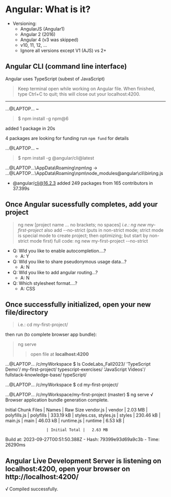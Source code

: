 # Angular:  What is it?
- Versioning:
  - AngularJS (Angular1)
  - Angular 2 (2016)
  - Angular 4 (v3 was skipped)
  - v10, 11, 12, ...
  - Ignore all versions except V1 (AJS) vs 2+

## Angular CLI (command line interface)
Angular uses TypeScript (subest of JavaScript)

> Keep terminal open while working on Angular file. When finished, type Ctrl+C to quit; this will close out your localhost:4200.











-----------------------------------------------------------
...@LAPTOP... ~
> $ npm install -g npm@6

added 1 package in 20s

4 packages are looking for funding
  run `npm fund` for details

...@LAPTOP... ~
> $ npm install -g @angular/cli@latest

...@LAPTOP...\AppData\Roaming\npm\ng -> ...@LAPTOP...\AppData\Roaming\npm\node_modules\@angular\cli\bin\ng.js
+ @angular/cli@16.2.3
added 249 packages from 165 contributors in 37.399s


## Once Angular sucessfully completes, add your project
>   ng new [project name ... no brackets; no spaces]
>   <i>i.e.:  ng new my-first-project</i>
>   also add --no-strict (puts in non-strict mode; strict mode is special mode to create project; then optimizing; but start by non-strict mode first)
> full code:  ng new my-first-project --no-strict
 - Q: Wld you like to enable autocompletion....? 
   - A: Y
 - Q: Wld you like to share pseudonymous usage data...?
   - A: N
 - Q: Wld you like to add angular routing...?
   - A: N
 - Q: Which stylesheet format....?
   - A: CSS 

## Once successfully initialized, open your new file/directory
> i.e.:  cd my-first-project/

then run (to complete browser app bundle):  
> ng serve 
> > open file at **localhost:4200**



...@LAPTOP... /c/myWorkspace
$ ls
 CodeLabs_Fall2023/   'TypeScript Demo'/           my-first-project/   typescript-exercises/
'JavaScript Videos'/   fullstack-knowledge-base/   typeScript/

...@LAPTOP... /c/myWorkspace
$ cd my-first-project/

...@LAPTOP... /c/myWorkspace/my-first-project (master)
$ ng serve
√ Browser application bundle generation complete.

Initial Chunk Files   | Names         |  Raw Size
vendor.js             | vendor        |   2.03 MB |
polyfills.js          | polyfills     | 333.19 kB |
styles.css, styles.js | styles        | 230.46 kB |
main.js               | main          |  46.03 kB |
runtime.js            | runtime       |   6.53 kB |

                      | Initial Total |   2.63 MB

Build at: 2023-09-27T00:51:50.388Z - Hash: 79399e93d69a9c3b - Time: 26290ms

## Angular Live Development Server is listening on **localhost:4200**, open your browser on **http://localhost:4200/**


√ Compiled successfully.
